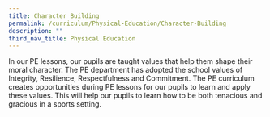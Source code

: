 ```yaml
---
title: Character Building
permalink: /curriculum/Physical-Education/Character-Building
description: ""
third_nav_title: Physical Education
---
```

In our PE lessons, our pupils are taught values that help them shape their moral character. The PE department has adopted the school values of Integrity, Resilience, Respectfulness and Commitment. The PE curriculum creates opportunities during PE lessons for our pupils to learn and apply these values. This will help our pupils to learn how to be both tenacious and gracious in a sports setting.